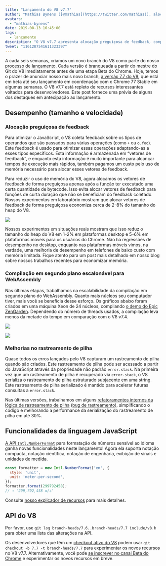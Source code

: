 ```yaml
---
title: "Lançamento do V8 v7.7"
author: "Mathias Bynens ([@mathias](https://twitter.com/mathias)), alocador preguiçoso de notas de lançamento"
avatars:
  - "mathias-bynens"
date: 2019-08-13 16:45:00
tags:
  - lançamento
description: "O V8 v7.7 apresenta alocação preguiçosa de feedback, compilação em segundo plano mais rápida para WebAssembly, melhorias em rastreamento de pilha e novas funcionalidades do Intl.NumberFormat."
tweet: "1161287541611323397"
---
```

A cada seis semanas, criamos um novo branch do V8 como parte do nosso [processo de lançamento](/docs/release-process). Cada versão é branqueada a partir do mestre do Git do V8 imediatamente antes de uma etapa Beta do Chrome. Hoje, temos o prazer de anunciar nosso mais novo branch, [a versão 7.7 do V8](https://chromium.googlesource.com/v8/v8.git/+log/branch-heads/7.7), que está em beta até seu lançamento em coordenação com o Chrome 77 Stable em algumas semanas. O V8 v7.7 está repleto de recursos interessantes voltados para desenvolvedores. Este post fornece uma prévia de alguns dos destaques em antecipação ao lançamento.

<!--truncate-->
## Desempenho (tamanho e velocidade)

### Alocação preguiçosa de feedback

Para otimizar o JavaScript, o V8 coleta feedback sobre os tipos de operandos que são passados para várias operações (como `+` ou `o.foo`). Este feedback é usado para otimizar essas operações adaptando-as a esses tipos específicos. Esta informação é armazenada em “vetores de feedback”, e enquanto esta informação é muito importante para alcançar tempos de execução mais rápidos, também pagamos um custo pelo uso de memória necessário para alocar esses vetores de feedback.

Para reduzir o uso de memória do V8, agora alocamos os vetores de feedback de forma preguiçosa apenas após a função ter executado uma certa quantidade de bytecode. Isso evita alocar vetores de feedback para funções de curta duração que não se beneficiam do feedback coletado. Nossos experimentos em laboratório mostram que alocar vetores de feedback de forma preguiçosa economiza cerca de 2–8% do tamanho do heap do V8.

![](/_img/v8-release-77/lazy-feedback-allocation.svg)

Nossos experimentos em situações reais mostram que isso reduz o tamanho do heap do V8 em 1–2% em plataformas desktop e 5–6% em plataformas móveis para os usuários do Chrome. Não há regressões de desempenho no desktop, enquanto nas plataformas móveis vimos, na verdade, uma melhoria de desempenho em telefones de baixo custo com memória limitada. Fique atento para um post mais detalhado em nosso blog sobre nossos trabalhos recentes para economizar memória.

### Compilação em segundo plano escalonável para WebAssembly

Nas últimas etapas, trabalhamos na escalabilidade da compilação em segundo plano do WebAssembly. Quanto mais núcleos seu computador tiver, mais você se beneficia desse esforço. Os gráficos abaixo foram criados em uma máquina Xeon de 24 núcleos, compilando [o demo do Epic ZenGarden](https://s3.amazonaws.com/mozilla-games/ZenGarden/EpicZenGarden.html). Dependendo do número de threads usados, a compilação leva menos da metade do tempo em comparação com o V8 v7.4.

![](/_img/v8-release-77/liftoff-compilation-speedup.svg)

![](/_img/v8-release-77/turbofan-compilation-speedup.svg)

### Melhorias no rastreamento de pilha

Quase todos os erros lançados pelo V8 capturam um rastreamento de pilha quando são criados. Este rastreamento de pilha pode ser acessado a partir do JavaScript através da propriedade não padrão `error.stack`. Na primeira vez que um rastreamento de pilha é recuperado via `error.stack`, o V8 serializa o rastreamento de pilha estruturado subjacente em uma string. Este rastreamento de pilha serializado é mantido para acelerar futuras consultas a `error.stack`.

Nas últimas versões, trabalhamos em alguns [refatoramentos internos da lógica de rastreamento de pilha](https://docs.google.com/document/d/1WIpwLgkIyeHqZBc9D3zDtWr7PL-m_cH6mfjvmoC6kSs/edit) ([bug de rastreamento](https://bugs.chromium.org/p/v8/issues/detail?id=8742)), simplificando o código e melhorando a performance da serialização do rastreamento de pilha em até 30%.

## Funcionalidades da linguagem JavaScript

[A API `Intl.NumberFormat`](/features/intl-numberformat) para formatação de números sensível ao idioma ganha novas funcionalidades neste lançamento! Agora ela suporta notação compacta, notação científica, notação de engenharia, exibição de sinais e unidades de medida.

```js
const formatter = new Intl.NumberFormat('en', {
  style: 'unit',
  unit: 'meter-per-second',
});
formatter.format(299792458);
// → '299,792,458 m/s'
```

Consulte [nosso explicador de recursos](/features/intl-numberformat) para mais detalhes.

## API do V8

Por favor, use `git log branch-heads/7.6..branch-heads/7.7 include/v8.h` para obter uma lista das alterações na API.

Os desenvolvedores que têm um [checkout ativo do V8](/docs/source-code#using-git) podem usar `git checkout -b 7.7 -t branch-heads/7.7` para experimentar os novos recursos no V8 v7.7. Alternativamente, você pode [se inscrever no canal Beta do Chrome](https://www.google.com/chrome/browser/beta.html) e experimentar os novos recursos em breve.
